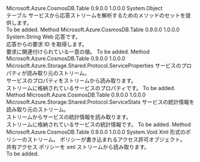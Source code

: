 <Type Name="TableHttpWebResponseParsers" FullName="Microsoft.Azure.CosmosDB.Table.Protocol.TableHttpWebResponseParsers">
  <TypeSignature Language="C#" Value="public static class TableHttpWebResponseParsers" />
  <TypeSignature Language="ILAsm" Value=".class public auto ansi abstract sealed beforefieldinit TableHttpWebResponseParsers extends System.Object" />
  <TypeSignature Language="DocId" Value="T:Microsoft.Azure.CosmosDB.Table.Protocol.TableHttpWebResponseParsers" />
  <TypeSignature Language="VB.NET" Value="Public Class TableHttpWebResponseParsers" />
  <TypeSignature Language="F#" Value="type TableHttpWebResponseParsers = class" />
  <AssemblyInfo>
    <AssemblyName>Microsoft.Azure.CosmosDB.Table</AssemblyName>
    <AssemblyVersion>0.9.0.0</AssemblyVersion>
    <AssemblyVersion>1.0.0.0</AssemblyVersion>
  </AssemblyInfo>
  <Base>
    <BaseTypeName>System.Object</BaseTypeName>
  </Base>
  <Interfaces />
  <Docs>
    <summary>
            テーブル サービスから応答ストリームを解析するためのメソッドのセットを提供します。
            </summary>
    <remarks>To be added.</remarks>
  </Docs>
  <Members>
    <Member MemberName="GetRequestId">
      <MemberSignature Language="C#" Value="public static string GetRequestId (System.Net.HttpWebResponse response);" />
      <MemberSignature Language="ILAsm" Value=".method public static hidebysig string GetRequestId(class System.Net.HttpWebResponse response) cil managed" />
      <MemberSignature Language="DocId" Value="M:Microsoft.Azure.CosmosDB.Table.Protocol.TableHttpWebResponseParsers.GetRequestId(System.Net.HttpWebResponse)" />
      <MemberSignature Language="VB.NET" Value="Public Shared Function GetRequestId (response As HttpWebResponse) As String" />
      <MemberSignature Language="F#" Value="static member GetRequestId : System.Net.HttpWebResponse -&gt; string" Usage="Microsoft.Azure.CosmosDB.Table.Protocol.TableHttpWebResponseParsers.GetRequestId response" />
      <MemberType>Method</MemberType>
      <AssemblyInfo>
        <AssemblyName>Microsoft.Azure.CosmosDB.Table</AssemblyName>
        <AssemblyVersion>0.9.0.0</AssemblyVersion>
        <AssemblyVersion>1.0.0.0</AssemblyVersion>
      </AssemblyInfo>
      <ReturnValue>
        <ReturnType>System.String</ReturnType>
      </ReturnValue>
      <Parameters>
        <Parameter Name="response" Type="System.Net.HttpWebResponse" />
      </Parameters>
      <Docs>
        <param name="response">Web 応答です。</param>
        <summary>
            応答からの要求 ID を取得します。
            </summary>
        <returns>要求に関連付けられている一意の値。</returns>
        <remarks>To be added.</remarks>
      </Docs>
    </Member>
    <Member MemberName="ReadServiceProperties">
      <MemberSignature Language="C#" Value="public static Microsoft.Azure.Storage.Shared.Protocol.ServiceProperties ReadServiceProperties (System.IO.Stream inputStream);" />
      <MemberSignature Language="ILAsm" Value=".method public static hidebysig class Microsoft.Azure.Storage.Shared.Protocol.ServiceProperties ReadServiceProperties(class System.IO.Stream inputStream) cil managed" />
      <MemberSignature Language="DocId" Value="M:Microsoft.Azure.CosmosDB.Table.Protocol.TableHttpWebResponseParsers.ReadServiceProperties(System.IO.Stream)" />
      <MemberSignature Language="VB.NET" Value="Public Shared Function ReadServiceProperties (inputStream As Stream) As ServiceProperties" />
      <MemberSignature Language="F#" Value="static member ReadServiceProperties : System.IO.Stream -&gt; Microsoft.Azure.Storage.Shared.Protocol.ServiceProperties" Usage="Microsoft.Azure.CosmosDB.Table.Protocol.TableHttpWebResponseParsers.ReadServiceProperties inputStream" />
      <MemberType>Method</MemberType>
      <AssemblyInfo>
        <AssemblyName>Microsoft.Azure.CosmosDB.Table</AssemblyName>
        <AssemblyVersion>0.9.0.0</AssemblyVersion>
        <AssemblyVersion>1.0.0.0</AssemblyVersion>
      </AssemblyInfo>
      <ReturnValue>
        <ReturnType>Microsoft.Azure.Storage.Shared.Protocol.ServiceProperties</ReturnType>
      </ReturnValue>
      <Parameters>
        <Parameter Name="inputStream" Type="System.IO.Stream" />
      </Parameters>
      <Docs>
        <param name="inputStream">サービスのプロパティが読み取り元のストリーム。</param>
        <summary>
            サービスのプロパティをストリームから読み取ります。
            </summary>
        <returns>ストリームに格納されているサービスのプロパティです。</returns>
        <remarks>To be added.</remarks>
      </Docs>
    </Member>
    <Member MemberName="ReadServiceStats">
      <MemberSignature Language="C#" Value="public static Microsoft.Azure.Storage.Shared.Protocol.ServiceStats ReadServiceStats (System.IO.Stream inputStream);" />
      <MemberSignature Language="ILAsm" Value=".method public static hidebysig class Microsoft.Azure.Storage.Shared.Protocol.ServiceStats ReadServiceStats(class System.IO.Stream inputStream) cil managed" />
      <MemberSignature Language="DocId" Value="M:Microsoft.Azure.CosmosDB.Table.Protocol.TableHttpWebResponseParsers.ReadServiceStats(System.IO.Stream)" />
      <MemberSignature Language="VB.NET" Value="Public Shared Function ReadServiceStats (inputStream As Stream) As ServiceStats" />
      <MemberSignature Language="F#" Value="static member ReadServiceStats : System.IO.Stream -&gt; Microsoft.Azure.Storage.Shared.Protocol.ServiceStats" Usage="Microsoft.Azure.CosmosDB.Table.Protocol.TableHttpWebResponseParsers.ReadServiceStats inputStream" />
      <MemberType>Method</MemberType>
      <AssemblyInfo>
        <AssemblyName>Microsoft.Azure.CosmosDB.Table</AssemblyName>
        <AssemblyVersion>0.9.0.0</AssemblyVersion>
        <AssemblyVersion>1.0.0.0</AssemblyVersion>
      </AssemblyInfo>
      <ReturnValue>
        <ReturnType>Microsoft.Azure.Storage.Shared.Protocol.ServiceStats</ReturnType>
      </ReturnValue>
      <Parameters>
        <Parameter Name="inputStream" Type="System.IO.Stream" />
      </Parameters>
      <Docs>
        <param name="inputStream">サービスの統計情報を読み取り元のストリーム。</param>
        <summary>
            ストリームからサービスの統計情報を読み取ります。
            </summary>
        <returns>ストリームに格納されているサービスの統計情報です。</returns>
        <remarks>To be added.</remarks>
      </Docs>
    </Member>
    <Member MemberName="ReadSharedAccessIdentifiers">
      <MemberSignature Language="C#" Value="public static void ReadSharedAccessIdentifiers (System.IO.Stream inputStream, Microsoft.Azure.CosmosDB.Table.TablePermissions permissions);" />
      <MemberSignature Language="ILAsm" Value=".method public static hidebysig void ReadSharedAccessIdentifiers(class System.IO.Stream inputStream, class Microsoft.Azure.CosmosDB.Table.TablePermissions permissions) cil managed" />
      <MemberSignature Language="DocId" Value="M:Microsoft.Azure.CosmosDB.Table.Protocol.TableHttpWebResponseParsers.ReadSharedAccessIdentifiers(System.IO.Stream,Microsoft.Azure.CosmosDB.Table.TablePermissions)" />
      <MemberSignature Language="VB.NET" Value="Public Shared Sub ReadSharedAccessIdentifiers (inputStream As Stream, permissions As TablePermissions)" />
      <MemberSignature Language="F#" Value="static member ReadSharedAccessIdentifiers : System.IO.Stream * Microsoft.Azure.CosmosDB.Table.TablePermissions -&gt; unit" Usage="Microsoft.Azure.CosmosDB.Table.Protocol.TableHttpWebResponseParsers.ReadSharedAccessIdentifiers (inputStream, permissions)" />
      <MemberType>Method</MemberType>
      <AssemblyInfo>
        <AssemblyName>Microsoft.Azure.CosmosDB.Table</AssemblyName>
        <AssemblyVersion>0.9.0.0</AssemblyVersion>
        <AssemblyVersion>1.0.0.0</AssemblyVersion>
      </AssemblyInfo>
      <ReturnValue>
        <ReturnType>System.Void</ReturnType>
      </ReturnValue>
      <Parameters>
        <Parameter Name="inputStream" Type="System.IO.Stream" />
        <Parameter Name="permissions" Type="Microsoft.Azure.CosmosDB.Table.TablePermissions" />
      </Parameters>
      <Docs>
        <param name="inputStream">Xml 形式のポリシーのストリーム。</param>
        <param name="permissions">ポリシーが書き込まれるアクセス許可オブジェクト。</param>
        <summary>
            共有アクセス ポリシーを xml ストリームから読み取ります。
            </summary>
        <remarks>To be added.</remarks>
      </Docs>
    </Member>
  </Members>
</Type>